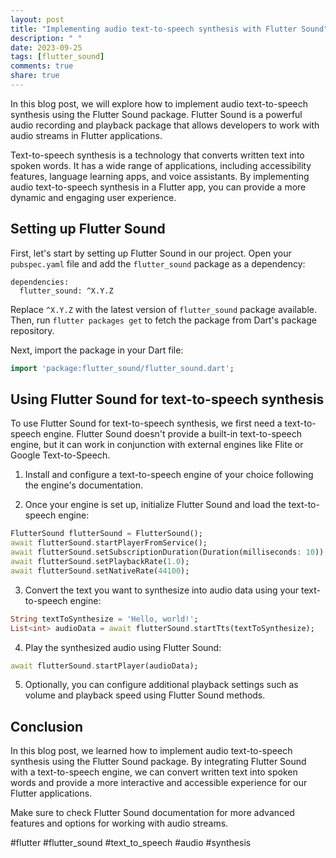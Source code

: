 ```yaml
---
layout: post
title: "Implementing audio text-to-speech synthesis with Flutter Sound"
description: " "
date: 2023-09-25
tags: [flutter_sound]
comments: true
share: true
---
```


In this blog post, we will explore how to implement audio text-to-speech synthesis using the Flutter Sound package. Flutter Sound is a powerful audio recording and playback package that allows developers to work with audio streams in Flutter applications.

Text-to-speech synthesis is a technology that converts written text into spoken words. It has a wide range of applications, including accessibility features, language learning apps, and voice assistants. By implementing audio text-to-speech synthesis in a Flutter app, you can provide a more dynamic and engaging user experience.

## Setting up Flutter Sound

First, let's start by setting up Flutter Sound in our project. Open your `pubspec.yaml` file and add the `flutter_sound` package as a dependency:

```
dependencies:
  flutter_sound: ^X.Y.Z
```

Replace `^X.Y.Z` with the latest version of `flutter_sound` package available. Then, run `flutter packages get` to fetch the package from Dart's package repository.

Next, import the package in your Dart file:

```dart
import 'package:flutter_sound/flutter_sound.dart';
```

## Using Flutter Sound for text-to-speech synthesis

To use Flutter Sound for text-to-speech synthesis, we first need a text-to-speech engine. Flutter Sound doesn't provide a built-in text-to-speech engine, but it can work in conjunction with external engines like Flite or Google Text-to-Speech.

1. Install and configure a text-to-speech engine of your choice following the engine's documentation.

2. Once your engine is set up, initialize Flutter Sound and load the text-to-speech engine:

```dart
FlutterSound flutterSound = FlutterSound();
await flutterSound.startPlayerFromService();
await flutterSound.setSubscriptionDuration(Duration(milliseconds: 10));
await flutterSound.setPlaybackRate(1.0);
await flutterSound.setNativeRate(44100);
```

3. Convert the text you want to synthesize into audio data using your text-to-speech engine:

```dart
String textToSynthesize = 'Hello, world!';
List<int> audioData = await flutterSound.startTts(textToSynthesize);
```

4. Play the synthesized audio using Flutter Sound:

```dart
await flutterSound.startPlayer(audioData);
```

5. Optionally, you can configure additional playback settings such as volume and playback speed using Flutter Sound methods.

## Conclusion

In this blog post, we learned how to implement audio text-to-speech synthesis using the Flutter Sound package. By integrating Flutter Sound with a text-to-speech engine, we can convert written text into spoken words and provide a more interactive and accessible experience for our Flutter applications.

Make sure to check Flutter Sound documentation for more advanced features and options for working with audio streams.
                                           
#flutter #flutter_sound #text_to_speech #audio #synthesis